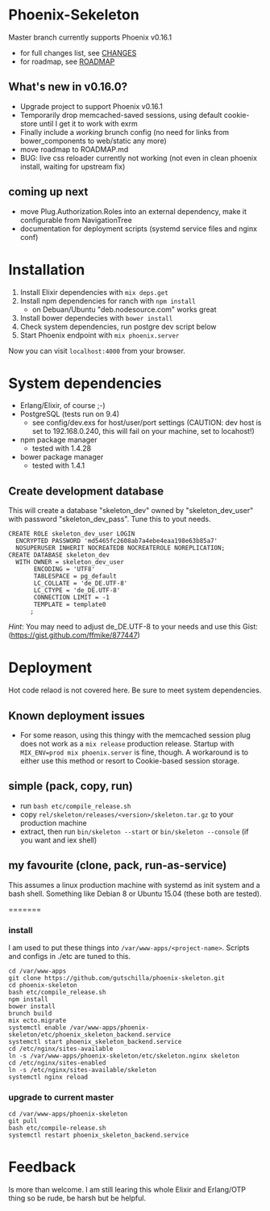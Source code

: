 # Phoenix-Sekeleton

Master branch currently supports Phoenix v0.16.1

- for full changes list, see [CHANGES](./CHANGES.md)
- for roadmap, see [ROADMAP](./ROADMAP.md)

## What's new in v0.16.0?

- Upgrade project to support Phoenix v0.16.1
- Temporarily drop memcached-saved sessions, using default cookie-store until I get it to work with exrm
- Finally include a _working_ brunch config (no need for links from bower_components to web/static any more)
- move roadmap to ROADMAP.md
- BUG: live css reloader currently not working (not even in clean phoenix install, waiting for upstream fix)

## coming up next

- move Plug.Authorization.Roles into an external dependency, make it configurable from NavigationTree
- documentation for deployment scripts (systemd service files and nginx conf)

# Installation

1. Install Elixir dependencies with `mix deps.get`
2. Install npm dependencies for ranch with `npm install`
    - on Debuan/Ubuntu "deb.nodesource.com" works great
3. Install bower dependecies with `bower install`
4. Check system dependencies, run postgre dev script below
5. Start Phoenix endpoint with `mix phoenix.server`

Now you can visit `localhost:4000` from your browser.

# System dependencies

- Erlang/Elixir, of course ;-)
- PostgreSQL (tests run on 9.4)
    - see config/dev.exs for host/user/port settings (CAUTION: dev host is set to 192.168.0.240, this will fail on your machine, set to locahost!)
- npm package manager
    - tested with 1.4.28
- bower package manager
    - tested with 1.4.1

## Create development database

This will create a database "skeleton_dev" owned by "skeleton_dev_user" with password "skeleton_dev_pass". Tune this to yout needs.

```
CREATE ROLE skeleton_dev_user LOGIN
  ENCRYPTED PASSWORD 'md5465fc2608ab7a4ebe4eaa198e63b85a7'
  NOSUPERUSER INHERIT NOCREATEDB NOCREATEROLE NOREPLICATION;
CREATE DATABASE skeleton_dev
  WITH OWNER = skeleton_dev_user
       ENCODING = 'UTF8'
       TABLESPACE = pg_default
       LC_COLLATE = 'de_DE.UTF-8'
       LC_CTYPE = 'de_DE.UTF-8'
       CONNECTION LIMIT = -1
       TEMPLATE = template0
      ;
```
_Hint_: You may need to adjust de_DE.UTF-8 to your needs and use this Gist:
(https://gist.github.com/ffmike/877447)

# Deployment

Hot code relaod is not covered here. Be sure to meet system dependencies.

## Known deployment issues

- For some reason, using this thingy with the memcached session plug does not work as a `mix release` production release. 
  Startup with `MIX_ENV=prod mix phoenix.server` is fine, though. A workaround is to either use this method or resort to Cookie-based session storage.

## simple (pack, copy, run)

- run `bash etc/compile_release.sh`
- copy `rel/skeleton/releases/<version>/skeleton.tar.gz` to your production machine
- extract, then run `bin/skeleton --start` or `bin/skeleton --console` (if you want and iex shell)

## my favourite (clone, pack, run-as-service)
This assumes a linux production machine with systemd as init system and a bash shell. Something like Debian 8 or Ubuntu 15.04 (these both are tested).

=======
### install
I am used to put these things into `/var/www-apps/<project-name>`. Scripts and configs in ./etc are tuned to this.
```
cd /var/www-apps
git clone https://github.com/gutschilla/phoenix-skeleton.git
cd phoenix-skeleton
bash etc/compile_release.sh
npm install
bower install
brunch build
mix ecto.migrate
systemctl enable /var/www-apps/phoenix-skeleton/etc/phoenix_skeleton_backend.service
systemctl start phoenix_skeleton_backend.service
cd /etc/nginx/sites-available
ln -s /var/www-apps/phoenix-skeleton/etc/skeleton.nginx skeleton
cd /etc/nginx/sites-enabled
ln -s /etc/nginx/sites-available/skeleton
systemctl nginx reload
```

### upgrade to current master
```
cd /var/www-apps/phoenix-skeleton
git pull
bash etc/compile-release.sh
systemctl restart phoenix_skeleton_backend.service
```

# Feedback

Is more than welcome. I am still learing this whole Elixir and Erlang/OTP thing so be rude, be harsh but be helpful.
